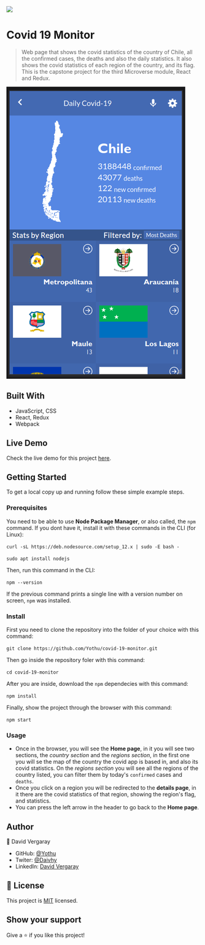 ![](https://img.shields.io/badge/Microverse-blueviolet)

# Covid 19 Monitor

> Web page that shows the covid statistics of the country of Chile, all the confirmed cases, the deaths and also the daily statistics.
> It also shows the covid statistics of each region of the country, and its flag.
> This is the capstone project for the third Microverse module, React and Redux.

![screenshot](./covid-project.png)

## Built With

- JavaScript, CSS
- React, Redux
- Webpack

## Live Demo

Check the live demo for this project [here](https://covid-19-monitor2.netlify.app/).

## Getting Started

To get a local copy up and running follow these simple example steps.

### Prerequisites

You need to be able to use **Node Package Manager**, or also called, the `npm` command.
If you dont have it, install it with these commands in the CLI (for Linux):

`curl -sL https://deb.nodesource.com/setup_12.x | sudo -E bash -`

`sudo apt install nodejs`

Then, run this command in the CLI:

`npm --version`

If the previous command prints a single line with a version number on screen, `npm` was installed.
### Install

First you need to clone the repository into the folder of your choice with this command:

`git clone https://github.com/Yothu/covid-19-monitor.git`

Then go inside the repository foler with this command:

`cd covid-19-monitor`

After you are inside, download the `npm` dependecies with this command:

`npm install`

Finally, show the project through the browser with this command:

`npm start`

### Usage

+ Once in the browser, you will see the **Home page**, in it you will see two sections, the *country section* and the *regions section*, in the first one you will se the map of the country the covid app is based in, and also its covid statistics. On the *regions section* you will see all the regions of the country listed, you can filter them by today's `confirmed` cases and `deaths`.
+ Once you click on a region you will be redirected to the **details page**, in it there are the covid statistics of that region, showing the region's flag, and statistics.
+ You can press the left arrow in the header to go back to the **Home page**.

## Author

👤 David Vergaray

- GitHub:   [@Yothu](https://github.com/Yothu)
- Twiter:   [@Daivhy](https://twitter.com/Daivhy)
- LinkedIn: [David Vergaray](https://www.linkedin.com/in/david-vergaray-almontes-051a11127/)


## 📝 License

This project is [MIT](./MIT.md) licensed.

## Show your support

Give a ⭐️ if you like this project!
